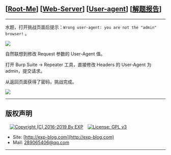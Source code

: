 ## [[Root-Me](https://www.root-me.org/)] [[Web-Server](https://www.root-me.org/en/Challenges/Web-Server/)] [[User-agent](https://www.root-me.org/en/Challenges/Web-Server/User-agent)] [[解题报告](http://exp-blog.com/2019/01/13/pid-2956/)]

------

水题，打开挑战页面后提示：`Wrong user-agent: you are not the "admin" browser!` 。

![](https://github.com/lyy289065406/CTF-Solving-Reports/blob/master/rootme/Web-Server/%5B05%5D%20%5B10P%5D%20User-agent/imgs/01.png)

自然联想到修改 Request 参数的 User-Agent 值。

打开 Burp Suite -> Repeater 工具，直接修改 Headers 的 User-Agent 为 admin，提交请求。

从返回页面获得了密码，挑战完成。


![](https://github.com/lyy289065406/CTF-Solving-Reports/blob/master/rootme/Web-Server/%5B05%5D%20%5B10P%5D%20User-agent/imgs/02.png)

------

## 版权声明

　[![Copyright (C) 2016-2019 By EXP](https://img.shields.io/badge/Copyright%20(C)-2016~2019%20By%20EXP-blue.svg)](http://exp-blog.com)　[![License: GPL v3](https://img.shields.io/badge/License-GPL%20v3-blue.svg)](https://www.gnu.org/licenses/gpl-3.0)
  

- Site: [http://exp-blog.com](http://exp-blog.com) 
- Mail: <a href="mailto:289065406@qq.com?subject=[EXP's Github]%20Your%20Question%20（请写下您的疑问）&amp;body=What%20can%20I%20help%20you?%20（需要我提供什么帮助吗？）">289065406@qq.com</a>


------
